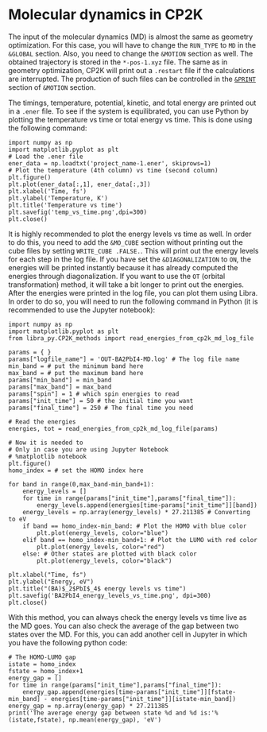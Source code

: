 # Molecular dynamics in CP2K

The input of the molecular dynamics (MD) is almost the same as geometry optimization. For this case, you will have to change the `RUN_TYPE` to `MD` in the `&GLOBAL` section. 
Also, you need to change the `&MOTION` section as well. The obtained trajectory is stored in the `*-pos-1.xyz` file. The same as in geometry optimization, CP2K will print out 
a `.restart` file if the calculations are interrupted. The production of such files can be controlled in the [`&PRINT`](https://manual.cp2k.org/trunk/CP2K_INPUT/MOTION/PRINT.html) section of `&MOTION` section.

The timings, temperature, potential, kinetic, and total energy are printed out in a `.ener` file. To see if the system is equilibrated, you can use Python by plotting the 
temperature vs time or total energy vs time. This is done using the following command:
```
import numpy as np
import matplotlib.pyplot as plt
# Load the .ener file
ener_data = np.loadtxt('project_name-1.ener', skiprows=1)
# Plot the temperature (4th column) vs time (second column)
plt.figure()
plt.plot(ener_data[:,1], ener_data[:,3])
plt.xlabel('Time, fs')
plt.ylabel('Temperature, K')
plt.title('Temperature vs time')
plt.savefig('temp_vs_time.png',dpi=300)
plt.close()
```
It is highly recommended to plot the energy levels vs time as well. In order to do this, you need to add the `&MO_CUBE` section without printing out the cube files by setting 
`WRITE_CUBE .FALSE.`. This will print out the energy levels for each step in the log file. If you have set the `&DIAGONALIZATION` to  `ON`, the energies will be printed 
instantly because it has already computed the energies through diagonalization. If you want to use the `OT` (orbital transformation) method, it will take a bit longer to print 
out the energies. After the energies were printed in the log file, you can plot them using Libra. In order to do so, you will need to run the following command in Python (it is recommended to use the Jupyter notebook):
```
import numpy as np
import matplotlib.pyplot as plt
from libra_py.CP2K_methods import read_energies_from_cp2k_md_log_file

params = { }
params["logfile_name"] = 'OUT-BA2PbI4-MD.log' # The log file name
min_band = # put the minimum band here
max_band = # put the maximum band here
params["min_band"] = min_band
params["max_band"] = max_band
params["spin"] = 1 # which spin energies to read
params["init_time"] = 50 # the initial time you want
params["final_time"] = 250 # The final time you need

# Read the energies
energies, tot = read_energies_from_cp2k_md_log_file(params)

# Now it is needed to 
# Only in case you are using Jupyter Notebook
# %matplotlib notebook
plt.figure()
homo_index = # set the HOMO index here

for band in range(0,max_band-min_band+1):
    energy_levels = []
    for time in range(params["init_time"],params["final_time"]):
        energy_levels.append(energies[time-params["init_time"]][band])
    energy_levels = np.array(energy_levels) * 27.211385 # Converting to eV
    if band == homo_index-min_band: # Plot the HOMO with blue color
        plt.plot(energy_levels, color="blue")
    elif band == homo_index-min_band+1: # Plot the LUMO with red color
        plt.plot(energy_levels, color="red")
    else: # Other states are plotted with black color
        plt.plot(energy_levels, color="black")

plt.xlabel("Time, fs")
plt.ylabel("Energy, eV")
plt.title("(BA)$_2$PbI$_4$ energy levels vs time")
plt.savefig('BA2PbI4_energy_levels_vs_time.png', dpi=300)
plt.close()
```
With this method, you can always check the energy levels vs time live as the MD goes. You can also check the average of the gap between two states over the MD. For this, you can 
add another cell in Jupyter in which you have the following python code:
```
# The HOMO-LUMO gap
istate = homo_index
fstate = homo_index+1
energy_gap = []
for time in range(params["init_time"],params["final_time"]):
    energy_gap.append(energies[time-params["init_time"]][fstate-min_band] - energies[time-params["init_time"]][istate-min_band])
energy_gap = np.array(energy_gap) * 27.211385
print('The average energy gap between state %d and %d is:'%(istate,fstate), np.mean(energy_gap), 'eV')
```


